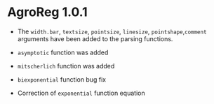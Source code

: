 # AgroReg 1.0.1

* The `width.bar`, `textsize`, `pointsize`, `linesize`, `pointshape`,`comment` arguments have been added to the parsing functions. 

* `asymptotic` function was added 

* `mitscherlich` function was added 

* `biexponential` function bug fix

* Correction of `exponential` function equation
